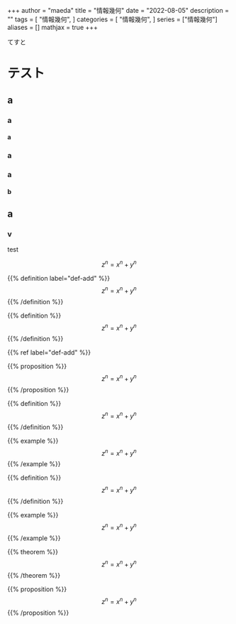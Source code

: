 +++
author = "maeda"
title = "情報幾何"
date = "2022-08-05"
description = ""
tags = [
    "情報幾何",
]
categories = [
    "情報幾何",
]
series = ["情報幾何"]
aliases = []
mathjax = true
+++

てすと

# テスト
## a
### a
#### a
### a
### a
#### b
## a
### v

test

$$
z^n = x^n + y^n
$$

{{% definition  label="def-add" %}}
$$
z^n = x^n + y^n
$$
{{% /definition %}}

{{% definition   %}}
$$
z^n = x^n + y^n
$$
{{% /definition %}}

{{% ref label="def-add" %}}

{{% proposition %}}
$$
z^n = x^n + y^n
$$
{{% /proposition %}}

{{% definition   %}}
$$
z^n = x^n + y^n
$$
{{% /definition %}}

{{% example %}}
$$
z^n = x^n + y^n
$$
{{% /example %}}


{{% definition  %}}
$$
z^n = x^n + y^n
$$
{{% /definition %}}

{{% example %}}
$$
z^n = x^n + y^n
$$
{{% /example %}}

{{% theorem %}}
$$
z^n = x^n + y^n
$$
{{% /theorem %}}

{{% proposition %}}
$$
z^n = x^n + y^n
$$
{{% /proposition %}}